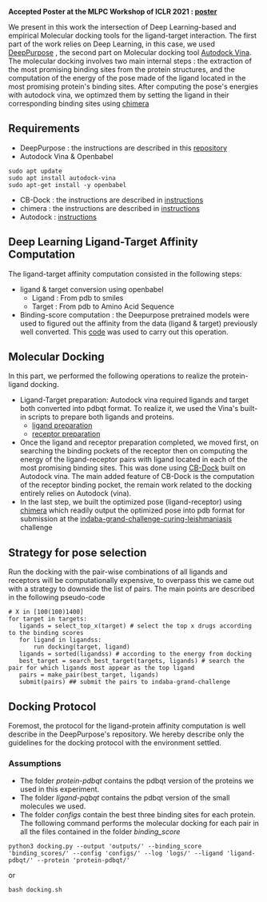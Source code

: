 **Accepted Poster at the MLPC Workshop of ICLR 2021 : [poster](https://mlpcp21.github.io/files/posters/ICLR%202021%20Poster_%20Computationally%20Accelerating%20Protein%20Ligand%20Matching_%20A%20Case%20Study%20on%20Leishmaniasis%20(MLPCP).pdf)**


We present in this work the intersection of Deep Learning-based and empirical Molecular docking tools for the ligand-target interaction. The first part of the work relies on Deep Learning, in this case, we used [DeepPurpose](https://arxiv.org/abs/2004.08919) , the second part on Molecular docking tool [Autodock Vina](http://vina.scripps.edu/). The molecular docking involves two main internal steps : the extraction of the most promising binding sites from the protein structures, and the computation of the energy of the pose made of the ligand located in the most promising protein's binding sites. After computing the pose's energies with autodock vina, we optimzed them by setting the ligand in their corresponding binding sites using [chimera](https://www.cgl.ucsf.edu/chimera/)
## Requirements
* DeepPurpose : the instructions are described in this [repository](https://github.com/kexinhuang12345/DeepPurpose)
* Autodock Vina & Openbabel
```
sudo apt update
sudo apt install autodock-vina
sudo apt-get install -y openbabel
```
* CB-Dock : the instructions are described in [instructions](http://clab.labshare.cn/cb-dock/php/manual.php)
* chimera : the instructions are described in [instructions](https://www.cgl.ucsf.edu/chimera/download.html)
* Autodock : [instructions](http://mgltools.scripps.edu/)

## Deep Learning Ligand-Target Affinity Computation
The ligand-target affinity computation consisted in the following steps:
* ligand & target conversion using openbabel
   * Ligand : From pdb to smiles
   * Target : From pdb to Amino Acid Sequence
* Binding-score computation : the Deepurpose pretrained models were used to figured out the affinity from the data (ligand & target) previously well converted. This [code](https://github.com/lkwate/docking-wl/blob/master/ML-binding-score-computation.ipynb) was used to carry out this operation.
## Molecular Docking
In this part, we performed the following operations to realize the protein-ligand docking.
* Ligand-Target preparation: Autodock vina required ligands and target both converted into pdbqt format. To realize it, we used the Vina's built-in scripts to prepare both ligands and proteins.
  * [ligand preparation](http://autodock.scripps.edu/faqs-help/how-to/how-to-prepare-a-ligand-file-for-autodock4)
  * [receptor preparation](http://autodock.scripps.edu/faqs-help/how-to/how-to-prepare-a-receptor-file-for-autodock4)
* Once the ligand and receptor preparation completed, we moved first, on searching the binding pockets of the receptor then on computing the energy of the ligand-receptor pairs with ligand located in each of the most promising binding sites. This was done using [CB-Dock](http://clab.labshare.cn/cb-dock/php/manual.php) built on Autodock vina. The main added feature of CB-Dock is the computation of the receptor binding pocket, the remain work related to the docking entirely relies on Autodock (vina).
* In the last step, we built the optimized pose (ligand-receptor) using [chimera](https://www.cgl.ucsf.edu/chimera/download.html) which readily output the optimized pose into pdb format for submission at the [indaba-grand-challenge-curing-leishmaniasis](https://zindi.africa/competitions/indaba-grand-challenge-curing-leishmaniasis) challenge

## Strategy for pose selection
Run the docking with the pair-wise combinations of all ligands and receptors will be computationally expensive, to overpass this we came out with a strategy to downside the list of pairs. The main points are described in the following pseudo-code
 ```
 # X in [100(100)1400]
 for target in targets:
    ligands = select_top_x(target) # select the top x drugs according to the binding scores
    for ligand in ligandss:
        run docking(target, ligand)
    ligands = sorted(ligandss) # according to the energy from docking
    best_target = search_best_target(targets, ligands) # search the pair for which ligands most appear as the top ligand
    pairs = make_pair(best_target, ligands)
    submit(pairs) ## submit the pairs to indaba-grand-challenge
 ```
## Docking Protocol
Foremost, the protocol for the ligand-protein affinity computation is well describe in the DeepPurpose's repository. We hereby describe only the guidelines for the docking protocol with the environment settled.
### Assumptions
  * The  folder *protein-pdbqt* contains the pdbqt version of the proteins we used in this experiment.
  * The folder *ligand-pqbqt* contains the pdbqt version of the small molecules we used.
  * The folder *configs* contain the best three binding sites for each protein.
The following command performs the molecular docking for each pair in all the files contained in the folder *binding_score*
```
python3 docking.py --output 'outputs/' --binding_score 'binding_scores/' --config 'configs/' --log 'logs/' --ligand 'ligand-pdbqt/' --protein 'protein-pdbqt/'
```
or
```
bash docking.sh
```